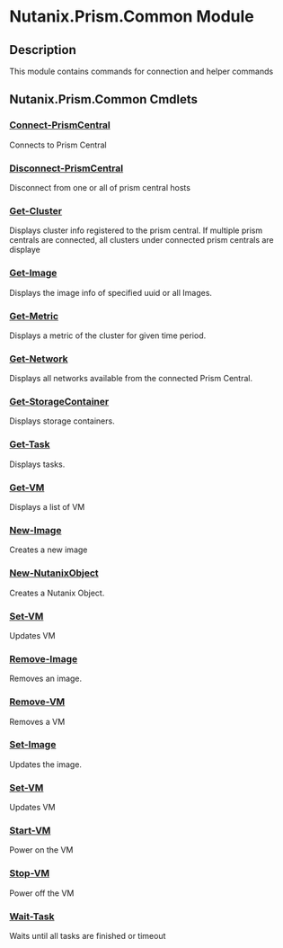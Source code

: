 ﻿---
Module Name: Nutanix.Prism.Common
Module Guid: 90f6d4c4-e5b2-4ce4-9d79-6b6afefe9aa6
Download Help Link: https://raw.githubusercontent.com/jaekwonpark/docs/master/cmdlet-help/
Help Version: 0.0.0.36
Locale: en-US
---

# Nutanix.Prism.Common Module
## Description
This module contains commands for connection and helper commands

## Nutanix.Prism.Common Cmdlets
### [Connect-PrismCentral](Connect-PrismCentral.md)
Connects to Prism Central

### [Disconnect-PrismCentral](Disconnect-PrismCentral.md)
Disconnect from one or all of prism central hosts

### [Get-Cluster](Get-Cluster.md)
Displays cluster info registered to the prism central. If multiple prism centrals are connected, all clusters under connected prism centrals are displaye

### [Get-Image](Get-Image.md)
Displays the image info of specified uuid or all Images.

### [Get-Metric](Get-Metric.md)
Displays a metric of the cluster for given time period.

### [Get-Network](Get-Network.md)
Displays all networks available from the connected Prism Central.

### [Get-StorageContainer](Get-StorageContainer.md)
Displays storage containers.

### [Get-Task](Get-Task.md)
Displays tasks.

### [Get-VM](Get-VM.md)
Displays a list of VM

### [New-Image](New-Image.md)
Creates a new image

### [New-NutanixObject](New-NutanixObject.md)
Creates a Nutanix Object.

### [Set-VM](Set-VM.md)
Updates VM

### [Remove-Image](Remove-Image.md)
Removes an image.

### [Remove-VM](Remove-VM.md)
Removes a VM

### [Set-Image](Set-Image.md)
Updates the image.

### [Set-VM](Set-VM.md)
Updates VM

### [Start-VM](Start-VM.md)
Power on the VM

### [Stop-VM](Stop-VM.md)
Power off the VM

### [Wait-Task](Wait-Task.md)
Waits until all tasks are finished or timeout

